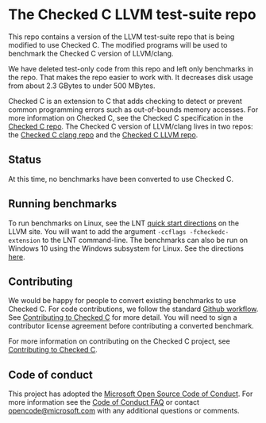 # The Checked C LLVM test-suite repo

This repo contains a version of the LLVM test-suite repo that is being modified
to use Checked C.  The modified programs will be used to benchmark the Checked C 
version of LLVM/clang.

We have deleted test-only code from this repo and left only benchmarks in the 
repo.  That makes the repo easier to work with.  It decreases disk usage from
about 2.3 GBytes to under 500 MBytes.

Checked C is an extension to C that adds checking to detect or prevent common 
programming  errors such as out-of-bounds memory accesses.  For more information
on Checked C, see the Checked C specification in the 
[Checked C repo](https://github.com/Microsoft/checkedc).  The Checked C
version of   LLVM/clang lives in two repos: the
[Checked C clang repo](https://github.com/Microsoft/checked-clang)
and the [Checked C LLVM repo](https://github.com/Microsoft/checkedc-llvm).  

## Status

At this time, no benchmarks have been converted to use Checked C.

## Running benchmarks

To run benchmarks on Linux, see the LNT [quick start directions](http://llvm.org/docs/lnt/quickstart.html)
on the LLVM site.  You will want to add the argument `-ccflags -fcheckedc-extension`
to the LNT command-line.  The benchmarks can also be run on Windows 10 using
the Windows subsystem for Linux.   See the directions [here](docs/Behcmarking-on-Windows.md).

## Contributing

We would be happy for people to convert existing benchmarks to use Checked C.
For code contributions, we follow the standard
[Github workflow](https://guides.github.com/introduction/flow/).  See 
[Contributing to Checked C](https://github.com/Microsoft/checkedc/blob/master/CONTRIBUTING.md) for more detail.
You will need to sign a contributor license agreement before contributing a
converted benchmark.

For more information on contributing on the Checked C project, see 
[Contributing to Checked C](https://github.com/Microsoft/checkedc/blob/master/CONTRIBUTING.md).

## Code of conduct

This project has adopted the
[Microsoft Open Source Code of Conduct](https://opensource.microsoft.com/codeofconduct/).
For more information see the
[Code of Conduct FAQ](https://opensource.microsoft.com/codeofconduct/faq/) or
contact [opencode@microsoft.com](mailto:opencode@microsoft.com) with any
additional questions or comments.
